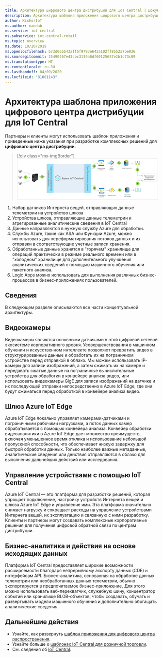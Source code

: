 ```yaml
---
title: Архитектура цифрового центра дистрибуции для IoT Central | Документация Майкрософт
description: Архитектура шаблона приложения цифрового центра дистрибуции для IoT Central.
author: KishorIoT
ms.author: nandab
ms.service: iot-central
ms.subservice: iot-central-retail
ms.topic: overview
ms.date: 10/20/2019
ms.openlocfilehash: b73d065b43aff5f9793e642a102ff8bb2a7be036
ms.sourcegitcommit: 25490467e43cbc3139a0df60125687e2b1c73c09
ms.translationtype: HT
ms.contentlocale: ru-RU
ms.lasthandoff: 04/09/2020
ms.locfileid: "81001143"
---
```

# <a name="architecture-of-iot-central-digital-distribution-center-application-template"></a>Архитектура шаблона приложения цифрового центра дистрибуции для IoT Central



Партнеры и клиенты могут использовать шаблон приложения и приведенные ниже указания при разработке комплексных решений для **цифрового центра дистрибуции**.

> [!div class="mx-imgBorder"]
> ![Цифровой центр дистрибуции](./media/concept-ddc-architecture/digital-distribution-center-architecture.png)

1. Набор датчиков Интернета вещей, отправляющих данные телеметрии на устройство шлюза
2. Устройства шлюза, отправляющие данные телеметрии и агрегированные аналитические сведения в IoT Central
3. Данные направляются в нужную службу Azure для обработки.
4. Службы Azure, такие как ASA или Функции Azure, можно использовать для переформатирования потоков данных и их отправки в соответствующие учетные записи хранения. 
5. Обработанные данные хранятся в "горячем" хранилище для операций практически в режиме реального времени или в "холодном" хранилище для дополнительного улучшения аналитических сведений с помощью машинного обучения или пакетного анализа. 
6. Logic Apps можно использовать для выполнения различных бизнес-процессов в бизнес-приложениях пользователей.

## <a name="details"></a>Сведения
В следующем разделе описываются все части концептуальной архитектуры.

## <a name="video-cameras"></a>Видеокамеры 
Видеокамеры являются основными датчиками в этой цифровой сетевой экосистеме корпоративного уровня. Усовершенствования в машинном обучении и искусственном интеллекте позволяют превратить видео в структурированные данные и обработать их на пограничном устройстве перед отправкой в облако. Мы можем использовать IP-камеры для записи изображений, а затем сжимать их на камере и передавать сжатые данные на пограничные вычислительные устройства для обработки в конвейере анализа видео, или использовать видеокамеры GigE для записи изображений на датчике и их последующей отправки непосредственно в Azure IoT Edge, где они будут сжиматься перед обработкой в конвейере анализа видео. 

## <a name="azure-iot-edge-gateway"></a>Шлюз Azure IoT Edge
Azure IoT Edge локально управляет камерами-датчиками и пограничными рабочими нагрузками, а поток данных камер обрабатывается с помощью конвейера анализа. Конвейер обработки видеоаналитики в Azure IoT Edge дает множество преимуществ, включая уменьшенное время отклика и использование небольшой пропускной способности, что обеспечивает низкую задержку для быстрой обработки данных. Только наиболее важные метаданные, аналитические сведения или действия отправляются в облако для выполнения дальнейших действий или исследования. 

## <a name="device-management-with-iot-central"></a>Управление устройствами с помощью IoT Central 
Azure IoT Central — это платформа для разработки решений, которая упрощает подключение, настройку устройств Интернета вещей и шлюза Azure IoT Edge и управление ими. Эта платформа значительно снижает нагрузку и сокращает расходы на управление устройствами Интернета вещей, их эксплуатацию и связанную с ними разработку. Клиенты и партнеры могут создавать комплексные корпоративные решения для получения цифровой обратной связи по центрам дистрибуции.

## <a name="business-insights-and-actions-using-data-egress"></a>Бизнес-аналитика и действия на основе исходящих данных 
Платформа IoT Central предоставляет широкие возможности расширяемости благодаря непрерывному экспорту данных (CDE) и интерфейсам API. Бизнес-аналитика, основанная на обработке данных телеметрии или необработанных данных телеметрии, обычно экспортируется в предпочитаемое бизнес-приложение. Для этого можно использовать веб-перехватчик, служебную шину, концентратор событий или хранилище BLOB-объектов, чтобы создавать, обучать и развертывать модели машинного обучения и дополнительно обогащать аналитические сведения.

## <a name="next-steps"></a>Дальнейшие действия
* Узнайте, как развернуть [шаблон приложения для цифрового центра распространения](./tutorial-iot-central-digital-distribution-center.md).
* Узнайте больше о [шаблонах IoT Central для розничной торговли](./overview-iot-central-retail.md).
* См. сведения об [IoT Central](../core/overview-iot-central.md).
